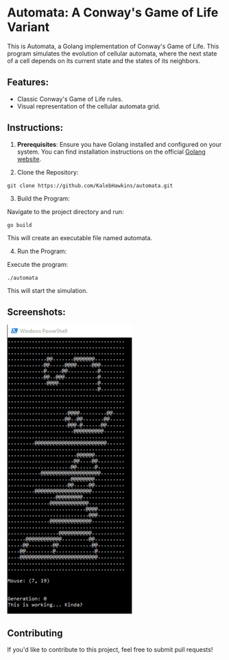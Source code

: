 # Automata: A Conway's Game of Life Variant

This is Automata, a Golang implementation of Conway's Game of Life. This program simulates the evolution of cellular automata, where the next state of a cell depends on its current state and the states of its neighbors.

## Features:

* Classic Conway's Game of Life rules.
* Visual representation of the cellular automata grid.

## Instructions:

1. **Prerequisites**: Ensure you have Golang installed and configured on your system. You can find installation instructions on the official [Golang website](https://go.dev/).

2. Clone the Repository:

```shell
git clone https://github.com/KalebHawkins/automata.git
```

3. Build the Program:

Navigate to the project directory and run:

```shell
go build
```

This will create an executable file named automata.

4. Run the Program:

Execute the program:

```shell
./automata
```


This will start the simulation.

## Screenshots:

![automata](./imgs/automata.gif)

<!-- ## Further Customization (Optional):

Briefly describe any features that allow customization of the simulation (e.g., grid size, initial state, custom rules). -->

## Contributing 

If you'd like to contribute to this project, feel free to submit pull requests!